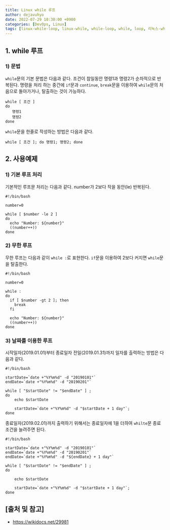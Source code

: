 ```yaml
---
title: Linux while 루프
author: dejavuhyo
date: 2022-07-29 10:30:00 +0900
categories: [DevOps, Linux]
tags: [linux-while-loop, linux-while, while-loop, while, loop, 리눅스-while-루프, 리눅스-while, 리눅스-루프, while-루프, 루프]
---
```


## 1. while 루프

### 1) 문법
`while`문의 기본 문법은 다음과 같다. 조건이 참일동안 명령1과 명령2가 순차적으로 반복된다. 명령을 처리 하는 중간에 `if`문과 `continue`, `break`문을 이용하여 `while`문의 처음으로 돌아가거나, 탈출하는 것이 가능하다.

```shell
while [ 조건 ]
do
   명령1
   명령2
done
```

`while`문을 한줄로 작성하는 방법은 다음과 같다.

```shell
while [ 조건 ]; do 명령1; 명령2; done
```

## 2. 사용예제

### 1) 기본 루프 처리
기본적인 루프문 처리는 다음과 같다. number가 2보다 작을 동안(le) 반복된다.

```shell
#!/bin/bash

number=0

while [ $number -le 2 ]
do
  echo "Number: ${number}"
  ((number++))
done
```

### 2) 무한 루프
무한 루프는 다음과 같이 `while :`로 표현한다. `if`문을 이용하여 2보다 커지면 `while`문을 탈출한다.

```shell
#!/bin/bash

number=0

while :
do
  if [ $number -gt 2 ]; then
    break
  fi

  echo "Number: ${number}"
  ((number++))
done
```

### 3) 날짜를 이용한 루프
시작일자(2019.01.01)부터 종료일자 전일(2019.01.31)까지 일자를 출력하는 방법은 다음과 같다.

```shell
#!/bin/bash

startDate=`date +"%Y%m%d" -d "20190101"`
endDate=`date +"%Y%m%d" -d "20190201"`

while [ "$startDate" != "$endDate" ] ; 
do 
    echo $startDate

    startDate=`date +"%Y%m%d" -d "$startDate + 1 day"`; 
done
```

종료일자(2019.02.01)까지 출력하기 위해서는 종료일자에 1을 더하여 `whilte`문 종료조건을 늘려주면 된다.

```shell
#!/bin/bash

startDate=`date +"%Y%m%d" -d "20190101"`
endDate=`date +"%Y%m%d" -d "20190201"`
endDate=`date +"%Y%m%d" -d "${endDate} + 1 day"`

while [ "$startDate" != "$endDate" ] ; 
do 

    echo $startDate

    startDate=`date +"%Y%m%d" -d "$startDate + 1 day"`; 
done
```

## [출처 및 참고]
* <https://wikidocs.net/29981>
